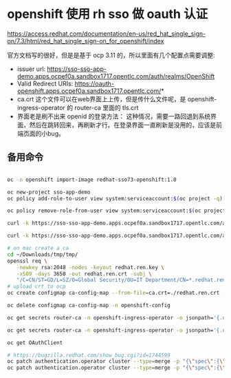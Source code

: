 # openshift 使用 rh sso 做 oauth 认证

https://access.redhat.com/documentation/en-us/red_hat_single_sign-on/7.3/html/red_hat_single_sign-on_for_openshift/index

官方文档写的很好，但是是基于 ocp 3.11 的，所以里面有几个配置点需要调整:
- issuer url: https://sso-sso-app-demo.apps.ocpef0a.sandbox1717.opentlc.com/auth/realms/OpenShift 
- Valid Redirect URIs: https://oauth-openshift.apps.ocpef0a.sandbox1717.opentlc.com/*
- ca.crt 这个文件可以在web界面上上传，但是传什么文件呢，是 openshift-ingress-operator 的 router-ca 里面的 tls.crt
- 界面老是刷不出来 openid 的登录方法： 这种情况，需要一路回退到系统界面，然后在跳转回来，再刷新才行。在登录界面一直刷新是没用的，应该是前端页面的小bug。

## 备用命令

```bash

oc -n openshift import-image redhat-sso73-openshift:1.0

oc new-project sso-app-demo
oc policy add-role-to-user view system:serviceaccount:$(oc project -q):default

oc policy remove-role-from-user view system:serviceaccount:$(oc project -q):default

curl -k https://sso-sso-app-demo.apps.ocpef0a.sandbox1717.opentlc.com/auth/realms/OpenShift/.well-known/openid-configuration | python -m json.tool | grep issuer

curl -k https://sso-sso-app-demo.apps.ocpef0a.sandbox1717.opentlc.com/auth/realms/OpenShift/.well-known/openid-configuration | jq | less

# on mac create a ca
cd ~/Downloads/tmp/tmp/
openssl req \
   -newkey rsa:2048 -nodes -keyout redhat.ren.key \
   -x509 -days 3650 -out redhat.ren.crt -subj \
   "/C=CN/ST=GD/L=SZ/O=Global Security/OU=IT Department/CN=*.redhat.ren"
# upload crt to ocp
oc create configmap ca-config-map --from-file=ca.crt=./redhat.ren.crt -n openshift-config

oc delete configmap ca-config-map -n openshift-config

oc get secrets router-ca -n openshift-ingress-operator -o jsonpath='{.data.tls\.crt}' | base64 -d > router.ca.crt

oc get secrets router-ca -n openshift-ingress-operator -o jsonpath='{.data.tls\.key}' | base64 -d

oc get OAuthClient

# https://bugzilla.redhat.com/show_bug.cgi?id=1744599
oc patch authentication.operator cluster --type=merge -p "{\"spec\":{\"operatorLogLevel\": \"TraceAll\"}}"
oc patch authentication.operator cluster --type=merge -p "{\"spec\":{\"operatorLogLevel\": \"\"}}"
```